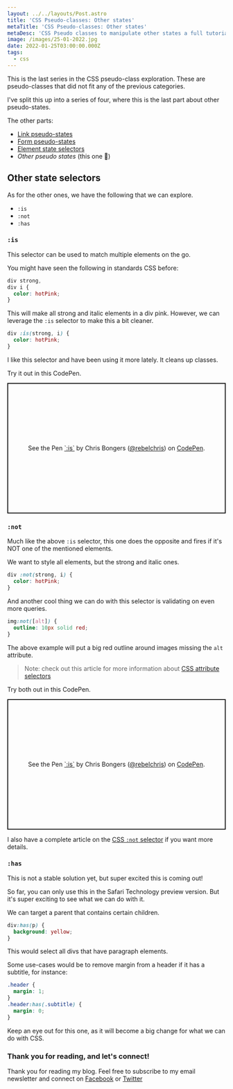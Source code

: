 ```yaml
---
layout: ../../layouts/Post.astro
title: 'CSS Pseudo-classes: Other states'
metaTitle: 'CSS Pseudo-classes: Other states'
metaDesc: 'CSS Pseudo classes to manipulate other states a full tutorial [2022]'
image: /images/25-01-2022.jpg
date: 2022-01-25T03:00:00.000Z
tags:
  - css
---
```


This is the last series in the CSS pseudo-class exploration.
These are pseudo-classes that did not fit any of the previous categories.

I've split this up into a series of four, where this is the last part about other pseudo-states.

The other parts:

- [Link pseudo-states](https://daily-dev-tips.com/posts/css-pseudo-classes-links/)
- [Form pseudo-states](https://daily-dev-tips.com/posts/css-pseudo-classes-forms/)
- [Element state selectors](https://daily-dev-tips.com/posts/css-pseudo-classes-element-states/)
- _Other pseudo states_ (this one 💖)

## Other state selectors

As for the other ones, we have the following that we can explore.

- `:is`
- `:not`
- `:has`

### `:is`

This selector can be used to match multiple elements on the go.

You might have seen the following in standards CSS before:

```css
div strong,
div i {
  color: hotPink;
}
```

This will make all strong and italic elements in a div pink.
However, we can leverage the `:is` selector to make this a bit cleaner.

```css
div :is(strong, i) {
  color: hotPink;
}
```

I like this selector and have been using it more lately. It cleans up classes.

Try it out in this CodePen.

<p class="codepen" data-height="300" data-default-tab="result" data-slug-hash="xxXMBOq" data-user="rebelchris" style="height: 300px; box-sizing: border-box; display: flex; align-items: center; justify-content: center; border: 2px solid; margin: 1em 0; padding: 1em;">
  <span>See the Pen <a href="https://codepen.io/rebelchris/pen/xxXMBOq">
  `:is`</a> by Chris Bongers (<a href="https://codepen.io/rebelchris">@rebelchris</a>)
  on <a href="https://codepen.io">CodePen</a>.</span>
</p>
<script async defer src="https://cpwebassets.codepen.io/assets/embed/ei.js"></script>

### `:not`

Much like the above `:is` selector, this one does the opposite and fires if it's NOT one of the mentioned elements.

We want to style all elements, but the strong and italic ones.

```css
div :not(strong, i) {
  color: hotPink;
}
```

And another cool thing we can do with this selector is validating on even more queries.

```css
img:not([alt]) {
  outline: 10px solid red;
}
```

The above example will put a big red outline around images missing the `alt` attribute.

> Note: check out this article for more information about [CSS attribute selectors](https://daily-dev-tips.com/posts/css-attribute-selectors/)

Try both out in this CodePen.

<p class="codepen" data-height="300" data-default-tab="result" data-slug-hash="NWaoJbV" data-user="rebelchris" style="height: 300px; box-sizing: border-box; display: flex; align-items: center; justify-content: center; border: 2px solid; margin: 1em 0; padding: 1em;">
  <span>See the Pen <a href="https://codepen.io/rebelchris/pen/NWaoJbV">
  `:is`</a> by Chris Bongers (<a href="https://codepen.io/rebelchris">@rebelchris</a>)
  on <a href="https://codepen.io">CodePen</a>.</span>
</p>
<script async defer src="https://cpwebassets.codepen.io/assets/embed/ei.js"></script>

I also have a complete article on the [CSS `:not` selector](https://daily-dev-tips.com/posts/css-not-selector/) if you want more details.

### `:has`

This is not a stable solution yet, but super excited this is coming out!

So far, you can only use this in the Safari Technology preview version.
But it's super exciting to see what we can do with it.

We can target a parent that contains certain children.

```css
div:has(p) {
  background: yellow;
}
```

This would select all divs that have paragraph elements.

Some use-cases would be to remove margin from a header if it has a subtitle, for instance:

```css
.header {
  margin: 1;
}
.header:has(.subtitle) {
  margin: 0;
}
```

Keep an eye out for this one, as it will become a big change for what we can do with CSS.

### Thank you for reading, and let's connect!

Thank you for reading my blog. Feel free to subscribe to my email newsletter and connect on [Facebook](https://www.facebook.com/DailyDevTipsBlog) or [Twitter](https://twitter.com/DailyDevTips1)
